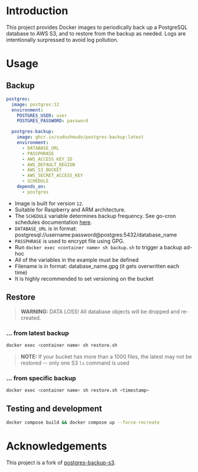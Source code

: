 # Introduction
This project provides Docker images to periodically back up a PostgreSQL database to AWS S3, and to restore from the backup as needed.
Logs are intentionally surpressed to avoid log pollution.

# Usage
## Backup
```yaml
postgres:
  image: postgres:12
  environment:
    POSTGRES_USER: user
    POSTGRES_PASSWORD: password

  postgres-backup:
    image: ghcr.io/sudoshmudo/postgres-backup:latest
    environment:
      - DATABASE_URL
      - PASSPHRASE
      - AWS_ACCESS_KEY_ID
      - AWS_DEFAULT_REGION
      - AWS_S3_BUCKET
      - AWS_SECRET_ACCESS_KEY
      - SCHEDULE
    depends_on:
      - postgres
```
- Image is built for version `12`.
- Suitable for Raspberry and ARM architecture.
- The `SCHEDULE` variable determines backup frequency. See go-cron schedules documentation [here](http://godoc.org/github.com/robfig/cron#hdr-Predefined_schedules).
- `DATABASE_URL` is in format: postgresql://username:password@postgres:5432/database_name
- `PASSPHRASE` is used to encrypt file using GPG.
- Run `docker exec <container name> sh backup.sh` to trigger a backup ad-hoc
- All of the variables in the example must be defined
- Filename is in format: database_name.gpg (it gets overwritten each time)
- It is highly recommended to set versioning on the bucket

## Restore
> **WARNING:** DATA LOSS! All database objects will be dropped and re-created.
### ... from latest backup
```sh
docker exec <container name> sh restore.sh
```
> **NOTE:** If your bucket has more than a 1000 files, the latest may not be restored -- only one S3 `ls` command is used
### ... from specific backup
```sh
docker exec <container name> sh restore.sh <timestamp>
```

## Testing and development

```sh
docker compose build && docker compose up --force-recreate
```

# Acknowledgements
This project is a fork of [postgres-backup-s3](https://github.com/eeshugerman/postgres-backup-s3).
